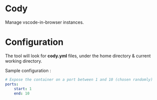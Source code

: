 # Cody

Manage vscode-in-browser instances.

# Configuration

The tool will look for **cody.yml** files, under the home directory & current working directory.

Sample configuration : 

```yaml
# Expose the container on a port between 1 and 10 (chosen randomly)
ports:
    start: 1
    end: 10
```